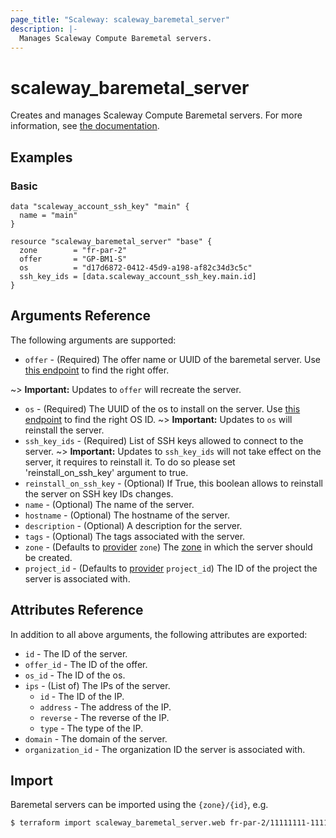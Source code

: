 ```yaml
---
page_title: "Scaleway: scaleway_baremetal_server"
description: |-
  Manages Scaleway Compute Baremetal servers.
---
```


# scaleway_baremetal_server

Creates and manages Scaleway Compute Baremetal servers. For more information, see [the documentation](https://developers.scaleway.com/en/products/baremetal/api).

## Examples

### Basic

```hcl
data "scaleway_account_ssh_key" "main" {
  name = "main"
}

resource "scaleway_baremetal_server" "base" {
  zone		  = "fr-par-2"
  offer       = "GP-BM1-S"
  os          = "d17d6872-0412-45d9-a198-af82c34d3c5c"
  ssh_key_ids = [data.scaleway_account_ssh_key.main.id]
}
```

## Arguments Reference

The following arguments are supported:

- `offer` - (Required) The offer name or UUID of the baremetal server.
  Use [this endpoint](https://developers.scaleway.com/en/products/baremetal/api/#get-334154) to find the right offer.

~> **Important:** Updates to `offer` will recreate the server.

- `os` - (Required) The UUID of the os to install on the server.
  Use [this endpoint](https://developers.scaleway.com/en/products/baremetal/api/#get-87598a) to find the right OS ID.
  ~> **Important:** Updates to `os` will reinstall the server.
- `ssh_key_ids` - (Required) List of SSH keys allowed to connect to the server.
  ~> **Important:** Updates to `ssh_key_ids` will not take effect on the server, it requires to reinstall it. To do so please set 'reinstall_on_ssh_key' argument to true.
- `reinstall_on_ssh_key` - (Optional) If True, this boolean allows to reinstall the server on SSH key IDs changes.
- `name` - (Optional) The name of the server.
- `hostname` - (Optional) The hostname of the server.
- `description` - (Optional) A description for the server.
- `tags` - (Optional) The tags associated with the server.
- `zone` - (Defaults to [provider](../index.md#zone) `zone`) The [zone](../guides/regions_and_zones.md#zones) in which the server should be created.
- `project_id` - (Defaults to [provider](../index.md#project_id) `project_id`) The ID of the project the server is associated with.


## Attributes Reference

In addition to all above arguments, the following attributes are exported:

- `id` - The ID of the server.
- `offer_id` - The ID of the offer.
- `os_id` - The ID of the os.
- `ips` - (List of) The IPs of the server.
    - `id` - The ID of the IP.
    - `address` - The address of the IP.
    - `reverse` - The reverse of the IP.
    - `type` - The type of the IP.
- `domain` - The domain of the server.
- `organization_id` - The organization ID the server is associated with.

## Import

Baremetal servers can be imported using the `{zone}/{id}`, e.g.

```bash
$ terraform import scaleway_baremetal_server.web fr-par-2/11111111-1111-1111-1111-111111111111
```
